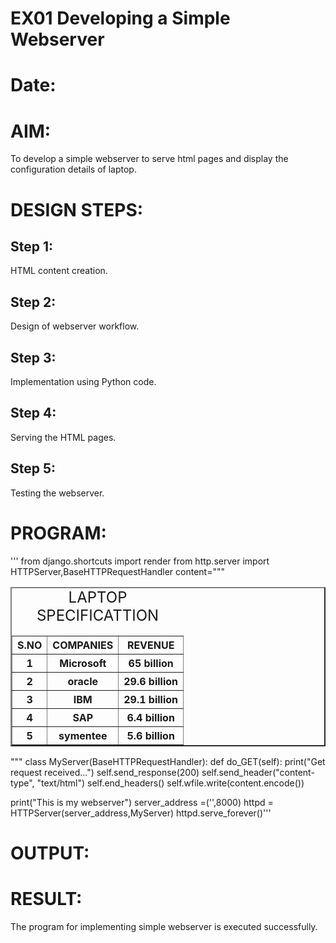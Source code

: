 # EX01 Developing a Simple Webserver

# Date:
# AIM:
To develop a simple webserver to serve html pages and display the configuration details of laptop.

# DESIGN STEPS:
## Step 1:
HTML content creation.

## Step 2:
Design of webserver workflow.

## Step 3:
Implementation using Python code.

## Step 4:
Serving the HTML pages.

## Step 5:
Testing the webserver.

# PROGRAM:
'''
from django.shortcuts import render
from http.server import HTTPServer,BaseHTTPRequestHandler
content="""
<html lang="en">
<head>
    <title>Top Software Industries</title>
</head>
<body>
   <table border="2" cellpadding="6">
        <caption style="font-size: x-large;">LAPTOP SPECIFICATTION</caption>
        <TR>
            <th>S.NO</th>
            <th>COMPANIES</th>
            <th>REVENUE</th>
        </TR>
        <TR>
            <th>1</th>
            <th>Microsoft</th>
            <th>65 billion</th>
        </TR>
        <TR>
            <th>2</th>
            <th>oracle</th>
            <th>29.6 billion</th>
        </TR>
        <TR>
            <th>3</th>
            <th>IBM</th>
            <th>29.1 billion</th>
        </TR>
        <TR>
            <th>4</th>
            <th>SAP</th>
            <th>6.4 billion</th>
        </TR>
        <TR>
            <th>5</th>
            <th>symentee</th>
            <th>5.6 billion</th>
        </TR>
     </table> 
</body>
</html>
"""
class MyServer(BaseHTTPRequestHandler):
    def do_GET(self):
        print("Get request received...")
        self.send_response(200) 
        self.send_header("content-type", "text/html")       
        self.end_headers()
        self.wfile.write(content.encode())

print("This is my webserver") 
server_address =('',8000)
httpd = HTTPServer(server_address,MyServer)
httpd.serve_forever()'''
# OUTPUT:
# RESULT:
The program for implementing simple webserver is executed successfully.
